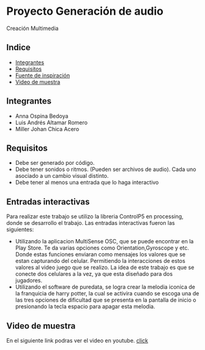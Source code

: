# Proyecto Generación de audio
Creación Multimedia

## Indice
- [Integrantes](#integrantes)
- [Requisitos](#requisitos)
- [Fuente de inspiración](#fuente)
- [Video de muestra](#muestra)

## Integrantes
- Anna Ospina Bedoya
- Luis Andrés Altamar Romero
- Miller Johan Chica Acero

## Requisitos
- Debe ser generado por código.
- Debe tener  sonidos o ritmos. (Pueden ser archivos de audio). Cada uno asociado a un cambio visual distinto.
- Debe tener al menos una entrada que lo haga interactivo 

## Entradas interactivas 
Para realizar este trabajo se utilizo la libreria ControlP5 en processing, donde se desarrollo el trabajo. Las entradas interactivas fueron las siguientes:
- Utilizando la aplicacion MultiSense OSC, que se puede encontrar en la Play Store. Te da varias opciones como Orientation,Gyroscope y etc. Donde estas funciones enviaran como mensajes los valores que se estan capturando del celular. Permitiendo la interacciones de estos valores al video juego que se realizo. La idea de este trabajo es que se conecte dos celulares a la vez, ya que esta diseñado para dos jugadores. 
- Utilizando el software de puredata, se logra crear la melodia iconica de la franquicia de harry potter, la cual se activira cuando se escoga una de las tres opciones de dificultad que se presenta en la pantalla de inicio o presionando la tecla espacio para apagar esta melodia.

## Video de muestra
En el siguiente link podras ver el video en youtube. [click](https://youtu.be/UfDPniW7bC4)

